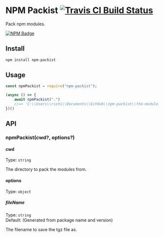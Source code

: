 # NPM Packist [![Travis CI Build Status](https://img.shields.io/travis/com/Richienb/npm-packist/master.svg?style=for-the-badge)](https://travis-ci.com/Richienb/npm-packist)

Pack npm modules.

[![NPM Badge](https://nodei.co/npm/npm-packist.png)](https://npmjs.com/package/npm-packist)

## Install

```sh
npm install npm-packist
```

## Usage

```js
const npmPackist = require("npm-packist");

(async () => {
	await npmPackist(".")
	//=> 'C:\\Users\\richi\\Documents\\GitHub\\npm-packist\\the-module-v0.0.0.tgz'
})()
```

## API

### npmPackist(cwd?, options?)

#### cwd

Type: `string`

The directory to pack the modules from.

#### options

Type: `object`

##### fileName

Type: `string`\
Default: (Generated from package name and version)

The filename to save the tgz file as.
